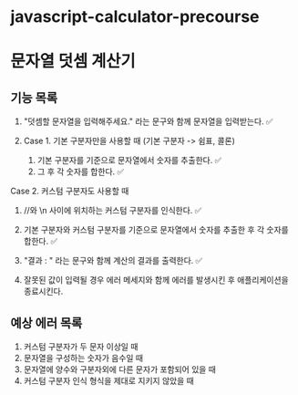 # javascript-calculator-precourse

# 문자열 덧셈 계산기

## 기능 목록

1. "덧셈할 문자열을 입력해주세요." 라는 문구와 함께 문자열을 입력받는다. ✅

2. Case 1. 기본 구분자만을 사용할 때 (기본 구분자 -> 쉼표, 콜론)
    1. 기본 구분자를 기준으로 문자열에서 숫자를 추출한다. ✅
    2. 그 후 각 숫자를 합한다. ✅

Case 2. 커스텀 구분자도 사용할 때

1. //와 \n 사이에 위치하는 커스텀 구분자를 인식한다. ✅
2. 기본 구분자와 커스텀 구분자를 기준으로 문자열에서 숫자를 추출한 후 각 숫자를 합한다. ✅

3. "결과 : " 라는 문구와 함께 계산의 결과를 출력한다. ✅

4. 잘못된 값이 입력될 경우 에러 메세지와 함께 에러를 발생시킨 후 애플리케이션을 종료시킨다.

## 예상 에러 목록

1. 커스텀 구분자가 두 문자 이상일 때
2. 문자열을 구성하는 숫자가 음수일 때
3. 문자열에 양수와 구분자외에 다른 문자가 포함되어 있을 때
4. 커스텀 구분자 인식 형식을 제대로 지키지 않았을 때
